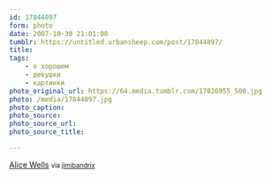 ```yaml
---
id: 17844897
form: photo
date: 2007-10-30 21:01:00
tumblr: https://untitled.urbansheep.com/post/17844897/
title:
tags:
    - о хорошем
    - девушки
    - картинки
photo_original_url: https://64.media.tumblr.com/17826955_500.jpg
photo: /media/17844897.jpg
photo_caption: 
photo_source:
photo_source_url:
photo_source_title:

---
```


<p><a href="http://www.alicewells.com/1.html">Alice Wells</a> <small>via <a href="http://jimibandrix.tumblr.com/post/17826955">jimibandrix</a></small></p>
